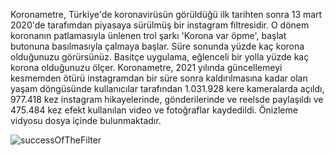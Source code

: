 Koronametre, Türkiye'de koronavirüsün görüldüğü ilk tarihten sonra 13 mart 2020'de tarafımdan piyasaya sürülmüş bir instagram filtresidir. 
O dönem koronanın patlamasıyla ünlenen trol şarkı 'Korona var öpme', başlat butonuna basılmasıyla çalmaya başlar. Süre sonunda yüzde kaç korona olduğunuzu görürsünüz.
Basitçe uygulama, eğlenceli bir yolla yüzde kaç korona olduğunuzu ölçer. 
Koronametre, 2021 yılında güncellemeyi kesmemden ötürü instagramdan bir süre sonra kaldırılmasına kadar olan yaşam döngüsünde kullanıcılar tarafından 1.031.928 kere kameralarda açıldı, 977.418 kez instagram hikayelerinde, gönderilerinde ve reelsde paylaşıldı ve 475.484 kez efekt kullanılan video ve fotoğraflar kaydedildi. 
Önizleme vidyosu dosya içinde bulunmaktadır.

![successOfTheFilter](https://user-images.githubusercontent.com/92892806/226542793-b58b44c1-00f7-4e43-a71d-257569ce61b0.jpg)
